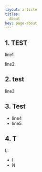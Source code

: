 ```yaml
---
layout: article
titles:
  About
key: page-about
---
```


## 1. TEST
line1.

line2.

## 2. test
line3

## 3. Test
- line4
- line5.

## 4. T
L:
- I
- N
